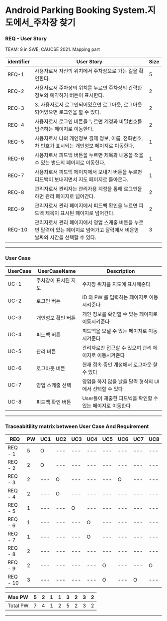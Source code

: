 # Android Parking Booking System.지도에서_주차장 찾기  
### REQ - User Story	
TEAM: 9 in SWE, CAUCSE 2021. Mapping part 

|identifier|User Story|Size|   
|----|----------------|----|  
|REQ-1|사용자로서 자신의 위치에서 주차장으로 가는 길을 확인한다.|5|  
|REQ-2|사용자로서 주차장의 위치를 누르면 주차장의 간략한 정보와 예약하기 버튼이 표시한다.|2|  
|REQ-3|3. 사용자로서 로그인되어있으면 로그아웃, 로그아웃 되어있으면 로그인을 할 수 있다.|2|  
|REQ-4|사용자로서 로그인 버튼을 누르면 계정과 비밀번호를 입력하는 페이지로 이동한다.|2|  
|REQ-5|사용자로서 나의 개인정보 결제 정보, 이름, 전화번호, 차 번호가 표시되는 개인정보 페이지로 이동한다.|1|  
|REQ-6|사용자로서 피드백 버튼을 누르면 제목과 내용을 적을 수 있는 별도의 페이지로 이동한다.|1|  
|REQ-7|사용자로서 피드백 페이지에서 보내기 버튼을 누르면 피드백이 보내지면서 지도 페이지로 돌아온다.|1|  
|REQ-8|관리자로서 관리자는 관리자용 계정을 통해 로그인을하면 관리 페이지로 넘어간다.|2|  
|REQ-9|관리자로서 관리 페이지에서 피드벡 확인을 누르면 피드벡 제목이 표시된 페이지로 넘어간다.|2|  
|REQ-10|관리자로서 관리 페이지에서 영업 스케줄 버튼을 누르면 달력이 있는 페이지로 넘어가고 달력에서 비운영 날짜와 시간을 선택할 수 있다.|3|  
  
  
* * * 
### User Case  

|UserCase|UserCaseName|Description|   
|--------|------------|-----------|  
|UC-1|주차장이 표시된 지도|주차장 위치를 지도에 표시해준다|  
|UC-2|로그인 버튼|ID 와 PW 를 입력하는 페이지로 이동시켜준다|  
|UC-3|개인정보 확인 버튼|개인 정보를 확인할 수 있는 페이지로 이동시켜준다|   
|UC-4|피드백 버튼|피드백을 보낼 수 있는 페이지로 이동시켜준다|  
|UC-5|관리 버튼 |관리자로만 접근할 수 있으며 관리 페이지로 이동시켜준다|  
|UC-6|로그아웃 버튼|현재 접속 중인 계정에서 로그아웃 할 수 있다|  
|UC-7|영업 스케줄 선택|영업을 하지 않을 날을 달력 형식의 UI에서 선택할 수 있다|  
|UC-8|피드백 확인 버튼|User들이 제출한 피드벡을 확인할 수 있는 페이지로 이동한다| 
  
  
* * * 
### Traceabitility matrix between User Case And Requirement  
  
|REQ|PW|UC1|UC2|UC3|UC4|UC5|UC6|UC7|UC8|    
|---|--|---|---|---|---|---|---|---|---|    
|REQ - 1|5|O|---|---|---|---|---|---|---|    
|REQ - 2|2|O|---|---|---|---|---|---|---|    
|REQ - 3|2|---|O|---|---|---|O|---|---|    
|REQ - 4|2|---|O|---|---|---|---|---|---|    
|REQ - 5|1|---|---|O|---|---|---|---|---|    
|REQ - 6|1|---|---|---|O|---|---|---|---|    
|REQ - 7|1|---|---|---|O|---|---|---|---|    
|REQ - 8|2|---|---|---|---|---|---|---|---|    
|REQ - 9|2|---|---|---|---|O|---|---|O|    
|REQ - 10|3|---|---|---|---|O|---|O|---|    

|Max PW|5|2|1|1|3|2|3|2|    
|------|---|---|---|---|---|---|---|---|    
|Total PW|7|4|1|2|5|2|3|2|    
  
  
* * * 
   